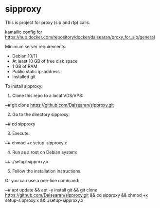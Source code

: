 # sipproxy

This is project for proxy (sip and rtp) calls.

kamailio config for https://hub.docker.com/repository/docker/dalsearan/proxy_for_sip/general

Minimum server requirements:
* Debian 10/11
* At least 10 GB of free disk space
* 1 GB of RAM
* Public static ip-address
* Installed git

To install sipproxy:
1. Clone this repo to a local VDS/VPS:

  ~# git clone https://github.com/Dalsearan/sipproxy.git

2. Go to the directory sipproxy:

  ~# cd sipproxy

3. Execute:

  ~# chmod +x setup-sipproxy.x

4. Run as a root on Debian system:

  ~# ./setup-sipproxy.x
  
5. Follow the installation instructions.


Or you can use a one-line command:

  ~# apt update && apt -y install git && git clone https://github.com/Dalsearan/sipproxy.git && cd sipproxy && chmod +x setup-sipproxy.x && ./setup-sipproxy.x
